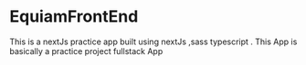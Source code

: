 # EquiamFrontEnd
This is a nextJs practice app built using nextJs ,sass typescript . This App is basically a practice project fullstack App
